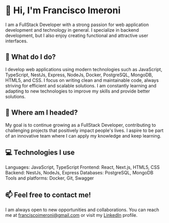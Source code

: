 # 👋 Hi, I'm Francisco Imeroni
I am a FullStack Developer with a strong passion for web application development and technology in general. I specialize in backend development, but I also enjoy creating functional and attractive user interfaces.

## 🚀 What do I do?
I develop web applications using modern technologies such as JavaScript, TypeScript, NestJs, Express, NodeJs, Docker, PostgreSQL, MongoDB, HTML5, and CSS.
I focus on writing clean and maintainable code, always striving for efficient and scalable solutions.
I am constantly learning and adapting to new technologies to improve my skills and provide better solutions.

## 🎯 Where am I headed?
My goal is to continue growing as a FullStack Developer, contributing to challenging projects that positively impact people's lives. I aspire to be part of an innovative team where I can apply my knowledge and keep learning.

## 💻 Technologies I use
Languages: JavaScript, TypeScript
Frontend: React, Next.js, HTML5, CSS
Backend: NestJs, NodeJs, Express
Databases: PostgreSQL, MongoDB
Tools and platforms: Docker, Git, Swagger

## 📫 Feel free to contact me!
I am always open to new opportunities and collaborations. You can reach me at franciscoimeroni@gmail.com or visit my [LinkedIn](https://www.linkedin.com/in/francisco-imeroni-010b77280/) profile.
